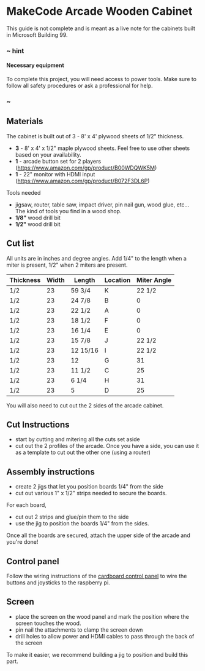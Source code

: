 # MakeCode Arcade Wooden Cabinet

This guide is not complete and is meant as a live note for the cabinets built in Microsoft Building 99.

### ~ hint

#### Necessary equipment

To complete this project, you will need access to power tools. 
Make sure to follow all safety procedures or
ask a professional for help.

### ~

## Materials

The cabinet is built out of 3 - 8' x 4' plywood sheets of 1/2" thickness. 

* **3** - 8' x 4' x 1/2" maple plywood sheets. Feel free to use other sheets based on your availability. 
* **1** - arcade button set for 2 players (https://www.amazon.com/gp/product/B00WDQWK5M)
* **1** - 22" monitor with HDMI input (https://www.amazon.com/gp/product/B072F3DL6P)

Tools needed

* jigsaw, router, table saw, impact driver, pin nail gun, wood glue, etc... The kind of tools you find in a wood shop.
* **1/8"** wood drill bit
* **1/2"** wood drill bit

## Cut list

All units are in inches and degree angles. Add 1/4" to the length when a miter is present, 1/2" when 2 miters are present.

| Thickness | Width | Length   | Location | Miter Angle
| --------- | ----- | -------- | -------- | -------
| 1/2       | 23    | 59 3/4   | K        | 22 1/2
| 1/2       | 23    | 24 7/8   | B        | 0
| 1/2       | 23    | 22 1/2   | A        | 0
| 1/2       | 23    | 18 1/2   | F        | 0
| 1/2       | 23    | 16 1/4   | E        | 0
| 1/2       | 23    | 15 7/8   | J        | 22 1/2
| 1/2       | 23    | 12 15/16 | I        | 22 1/2
| 1/2       | 23    | 12       | G        | 31
| 1/2       | 23    | 11 1/2   | C        | 25
| 1/2       | 23    | 6 1/4    | H        | 31
| 1/2       | 23    | 5        | D        | 25

You will also need to cut out the 2 sides of the arcade cabinet.

## Cut Instructions

* start by cutting and mitering all the cuts set aside
* cut out the 2 profiles of the arcade. Once you have a side, you can use it as a template to cut out the other one (using a router)

## Assembly instructions

* create 2 jigs that let you position boards 1/4" from the side
* cut out various 1" x 1/2" strips needed to secure the boards.

For each board, 

* cut out 2 strips and glue/pin them to the side
* use the jig to position the boards 1/4" from the sides.

Once all the boards are secured, attach the upper side of the arcade and you're done!

## Control panel

Follow the wiring instructions of the [cardboard control panel](/hardware/raspberry-pi/cardboard-control-panel) to wire the buttons and joysticks to the raspberry pi.

## Screen

* place the screen on the wood panel and mark the position where the screen touches the wood.
* pin nail the attachments to clamp the screen down
* drill holes to allow power and HDMI cables to pass through the back of the screen

To make it easier, we recommend building a jig to position and build this part.